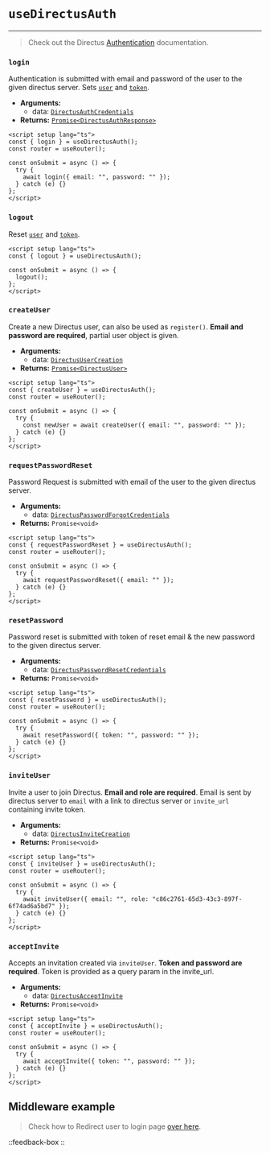 # `useDirectusAuth`

---

> Check out the Directus [Authentication](https://docs.directus.io/reference/authentication/) documentation.

### `login`

Authentication is submitted with email and password of the user to the given directus server. Sets [`user`](/usage/useDirectusUser) and [`token`](/usage/useDirectusToken).

- **Arguments:**
  - data: [`DirectusAuthCredentials`](https://github.com/Intevel/nuxt-directus/blob/main/src/runtime/types/index.d.ts#L3)
- **Returns:** [`Promise<DirectusAuthResponse>`](https://github.com/Intevel/nuxt-directus/blob/main/src/runtime/types/index.d.ts#L9)

```vue [pages/login.vue]
<script setup lang="ts">
const { login } = useDirectusAuth();
const router = useRouter();

const onSubmit = async () => {
  try {
    await login({ email: "", password: "" });
  } catch (e) {}
};
</script>
```

### `logout`

Reset [`user`](/usage/useDirectusUser) and [`token`](/usage/useDirectusToken).

```vue [pages/home.vue]
<script setup lang="ts">
const { logout } = useDirectusAuth();

const onSubmit = async () => {
  logout();
};
</script>
```

### `createUser`

Create a new Directus user, can also be used as `register()`. **Email and password are required**, partial user object is given.

- **Arguments:**
  - data: [`DirectusUserCreation`](https://github.com/Intevel/nuxt-directus/blob/main/src/runtime/types/index.d.ts#L95)
- **Returns:** [`Promise<DirectusUser>`](https://docs.directus.io/reference/system/users/#the-user-object)

```vue [pages/register.vue]
<script setup lang="ts">
const { createUser } = useDirectusAuth();
const router = useRouter();

const onSubmit = async () => {
  try {
    const newUser = await createUser({ email: "", password: "" });
  } catch (e) {}
};
</script>
```

### `requestPasswordReset`

Password Request is submitted with email of the user to the given directus server.

- **Arguments:**
  - data: [`DirectusPasswordForgotCredentials`](https://github.com/Intevel/nuxt-directus/blob/main/src/runtime/types/index.d.ts#L16)
- **Returns:** `Promise<void>`

```vue
<script setup lang="ts">
const { requestPasswordReset } = useDirectusAuth();
const router = useRouter();

const onSubmit = async () => {
  try {
    await requestPasswordReset({ email: "" });
  } catch (e) {}
};
</script>
```

### `resetPassword`

Password reset is submitted with token of reset email & the new password to the given directus server.

- **Arguments:**
  - data: [`DirectusPasswordResetCredentials`](https://github.com/Intevel/nuxt-directus/blob/main/src/runtime/types/index.d.ts#L21)
- **Returns:** `Promise<void>`

```vue
<script setup lang="ts">
const { resetPassword } = useDirectusAuth();
const router = useRouter();

const onSubmit = async () => {
  try {
    await resetPassword({ token: "", password: "" });
  } catch (e) {}
};
</script>
```

### `inviteUser`

Invite a user to join Directus. **Email and role are required**. Email is sent by directus server to `email` with a link to directus server or `invite_url` containing invite token.

- **Arguments:**
  - data: [`DirectusInviteCreation`](https://github.com/Intevel/nuxt-directus/blob/main/src/runtime/types/index.d.ts#L239)
- **Returns:** `Promise<void>`

```vue
<script setup lang="ts">
const { inviteUser } = useDirectusAuth();
const router = useRouter();

const onSubmit = async () => {
  try {
    await inviteUser({ email: "", role: "c86c2761-65d3-43c3-897f-6f74ad6a5bd7" });
  } catch (e) {}
};
</script>
```

### `acceptInvite`

Accepts an invitation created via `inviteUser`. **Token and password are required**. Token is provided as a query param in the invite_url.

- **Arguments:**
  - data: [`DirectusAcceptInvite`](https://github.com/Intevel/nuxt-directus/blob/main/src/runtime/types/index.d.ts#L244)
- **Returns:** `Promise<void>`

```vue
<script setup lang="ts">
const { acceptInvite } = useDirectusAuth();
const router = useRouter();

const onSubmit = async () => {
  try {
    await acceptInvite({ token: "", password: "" });
  } catch (e) {}
};
</script>
```

## Middleware example

> Check how to Redirect user to login page [over here](/examples/redirectuserlogin).

::feedback-box
::
